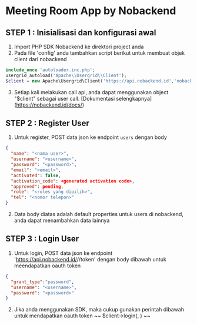 # Meeting Room App by Nobackend

## STEP 1 : Inisialisasi dan konfigurasi awal
1. Import PHP SDK Nobackend ke direktori project anda
2. Pada file 'config' anda tambahkan script berikut untuk membuat objek client dari nobackend
```php
include_once 'autoloader.inc.php';	
usergrid_autoload('Apache\\Usergrid\\Client');
$client = new Apache\Usergrid\Client('https://api.nobackend.id','nobackend.meeting','meeting');
```
3. Setiap kali melakukan call api, anda dapat menggunakan object "$client" sebagai user call. [Dokumentasi selengkapnya] (https://nobackend.id/docs/)

## STEP 2 : Register User
1. Untuk register, POST data json ke endpoint `users` dengan body 
```json
{
  "name": "<nama user>",
  "username": "<username>",
  "password": "<password>",
  "email": "<email>",
  "activated": false,
  "activation_code": <generated activation code>,
  "approved": pending,
  "role": "<roles yang dipilih>",
  "tel": "<nomor telepon>"
}
```
2. Data body diatas adalah default properties untuk users di nobackend, anda dapat menambahkan data lainnya

## STEP 3 : Login User
1. Untuk login, POST data json ke endpoint 'https://api.nobackend.id/<orgName>/<appName>/token' dengan body dibawah untuk meendapatkan oauth token
```json
{
  "grant_type":"password",
  "username": "<username>",
  "password": "<password>"
}
```
2. Jika anda menggunakan SDK, maka cukup gunakan perintah dibawah untuk mendapatkan oauth token
~~
$client->login(<username>, <password>)
~~